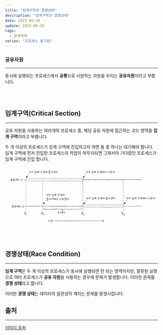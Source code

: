 ```yaml
---
title: "임계구역과 경쟁상태"
description: "임계구역과 경쟁상태"
date: 2025-09-20
update: 2025-09-20
tags:
  - 운영체제
series: "프로세스 동기화"
---
```


### 공유자원

---

동시에 실행되는 프로세스에서 **공통**으로 사원하는 자원을 우리는 **공유자원**이라고 부릅니다.

<br>
<br>

## 임계구역(Critical Section)

---

공유 자원을 사용하는 여러개의 프로세스 중, 해당 공유 자원에 접근하는 코드 영역을 **임계 구역**이라고 부릅니다.

두 개 이상의 프로세스가 임계 구역에 진입하고자 하면 둘 중 하나는 대기해야 합니다. 임계 구역에 먼저 진입한 프로세스의
작업이 마무리되면 그제서야 기다렸던 프로세스가 임계 구역에 진입 합니다.

![img.png](critical_section.png)


<br>
<br>

## 경쟁상태(Race Condition)

---

**임계 구역**은 두 개 이상의 프로세스가 동시에 실행되면 안 되는 영역이지만, 잘못된 실행으로 여러 프로세스가
**공유 자원**을 사용하는 경우에 문제가 발생합니다.
이러한 문제를 **경쟁 상태**라고 합니다.

이러한 **경쟁 상태**는 데이터의 일관성이 깨지는 문제를 발생시킵니다.


## 출처

---

[이미지 출처](https://www.inflearn.com/course/%ED%98%BC%EC%9E%90-%EA%B3%B5%EB%B6%80%ED%95%98%EB%8A%94-%EC%BB%B4%ED%93%A8%ED%84%B0%EA%B5%AC%EC%A1%B0-%EC%9A%B4%EC%98%81%EC%B2%B4%EC%A0%9C/dashboard)
